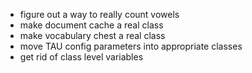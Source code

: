 - figure out a way to really count vowels
- make document cache a real class
- make vocabulary chest a real class
- move TAU config parameters into appropriate classes
- get rid of class level variables
